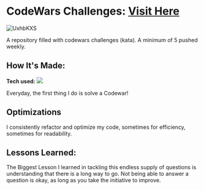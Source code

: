 # CodeWars Challenges: <a target="_blank" href="https://www.codewars.com/users/The-Rico" >Visit Here</a> 

![UxhbKXS](https://user-images.githubusercontent.com/97664519/170411192-7cf322a3-9ac6-40c9-aa13-65c88c3c044c.png)

A repository filled with codewars challenges (kata). A minimum of 5 pushed weekly.

## How It's Made:

**Tech used:** <img src="https://img.shields.io/static/v1?label=|&message=JAVASCRIPT&color=3c7f5d&style=plastic&logo=javascript"/>

Everyday, the first thing I do is solve a Codewar! 

## Optimizations

I consistently refactor and optimize my code, sometimes for efficiency, sometimes for readability. 

## Lessons Learned:

The Biggest Lesson I learned in tackling this endless supply of questions is understanding that there is a long way to go. Not being able to answer a question is okay, as long as you take the initiative to improve.
